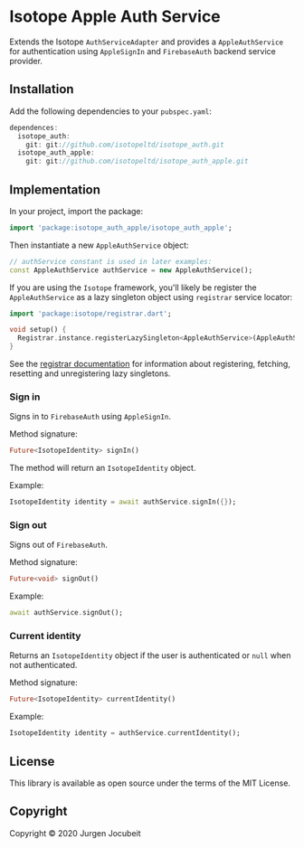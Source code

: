 # Isotope Apple Auth Service

Extends the Isotope `AuthServiceAdapter` and provides a `AppleAuthService` for authentication using `AppleSignIn` and `FirebaseAuth` backend service provider.

## Installation

Add the following dependencies to your `pubspec.yaml`:

```dart
dependences:
  isotope_auth:
    git: git://github.com/isotopeltd/isotope_auth.git
  isotope_auth_apple:
    git: git://github.com/isotopeltd/isotope_auth_apple.git
```

## Implementation

In your project, import the package:

```dart
import 'package:isotope_auth_apple/isotope_auth_apple';
```

Then instantiate a new `AppleAuthService` object:

```dart
// authService constant is used in later examples:
const AppleAuthService authService = new AppleAuthService();
```

If you are using the `Isotope` framework, you'll likely be register the `AppleAuthService` as a lazy singleton object using `registrar` service locator:

```dart
import 'package:isotope/registrar.dart';

void setup() {
  Registrar.instance.registerLazySingleton<AppleAuthService>(AppleAuthService());
}
```

See the [registrar documentation](https://github.com/IsotopeLtd/isotope/tree/master/lib/src/registrar) for information about registering, fetching, resetting and unregistering lazy singletons.

### Sign in

Signs in to `FirebaseAuth` using `AppleSignIn`.

Method signature:

```dart
Future<IsotopeIdentity> signIn()
```

The method will return an `IsotopeIdentity` object.

Example:

```dart
IsotopeIdentity identity = await authService.signIn({});
```

### Sign out

Signs out of `FirebaseAuth`.

Method signature:

```dart
Future<void> signOut()
```

Example:

```dart
await authService.signOut();
```

### Current identity

Returns an `IsotopeIdentity` object if the user is authenticated or `null` when not authenticated.

Method signature:

```dart
Future<IsotopeIdentity> currentIdentity()
```

Example:

```dart
IsotopeIdentity identity = authService.currentIdentity();
```

## License

This library is available as open source under the terms of the MIT License.

## Copyright

Copyright © 2020 Jurgen Jocubeit
